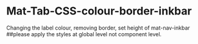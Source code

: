 # Mat-Tab-CSS-colour-border-inkbar
Changing the label colour, removing border, set height of mat-nav-inkbar
##please apply the styles at global level not component level.
